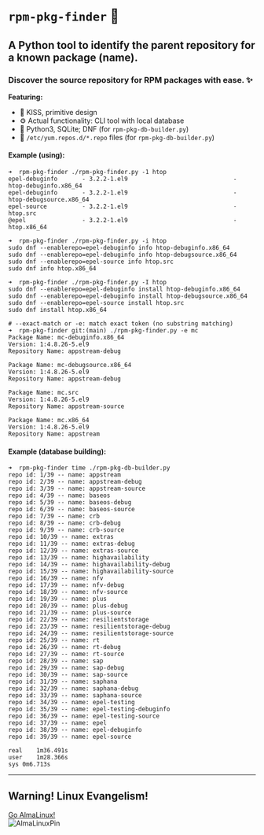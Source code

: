 # `rpm-pkg-finder`  :mag_right:
## A Python tool to identify the parent repository for a known package (name).
### Discover the source repository for RPM packages with ease. :sparkles:

**Featuring:**
* :muscle: KISS, primitive design
* :gear: Actual functionality: CLI tool with local database
* :snake: Python3, SQLite; DNF (for `rpm-pkg-db-builder.py`)
* :file_folder: `/etc/yum.repos.d/*.repo` files (for `rpm-pkg-db-builder.py`)


#### Example (using):

```
➜  rpm-pkg-finder ./rpm-pkg-finder.py -1 htop      
epel-debuginfo       - 3.2.2-1.el9                              - htop-debuginfo.x86_64
epel-debuginfo       - 3.2.2-1.el9                              - htop-debugsource.x86_64
epel-source          - 3.2.2-1.el9                              - htop.src
@epel                - 3.2.2-1.el9                              - htop.x86_64

➜  rpm-pkg-finder ./rpm-pkg-finder.py -i htop
sudo dnf --enablerepo=epel-debuginfo info htop-debuginfo.x86_64
sudo dnf --enablerepo=epel-debuginfo info htop-debugsource.x86_64
sudo dnf --enablerepo=epel-source info htop.src
sudo dnf info htop.x86_64

➜  rpm-pkg-finder ./rpm-pkg-finder.py -I htop
sudo dnf --enablerepo=epel-debuginfo install htop-debuginfo.x86_64
sudo dnf --enablerepo=epel-debuginfo install htop-debugsource.x86_64
sudo dnf --enablerepo=epel-source install htop.src
sudo dnf install htop.x86_64

# --exact-match or -e: match exact token (no substring matching)
➜  rpm-pkg-finder git:(main) ./rpm-pkg-finder.py -e mc    
Package Name: mc-debuginfo.x86_64
Version: 1:4.8.26-5.el9
Repository Name: appstream-debug

Package Name: mc-debugsource.x86_64
Version: 1:4.8.26-5.el9
Repository Name: appstream-debug

Package Name: mc.src
Version: 1:4.8.26-5.el9
Repository Name: appstream-source

Package Name: mc.x86_64
Version: 1:4.8.26-5.el9
Repository Name: appstream
```

#### Example (database building):

```
➜  rpm-pkg-finder time ./rpm-pkg-db-builder.py
repo id: 1/39 -- name: appstream
repo id: 2/39 -- name: appstream-debug
repo id: 3/39 -- name: appstream-source
repo id: 4/39 -- name: baseos
repo id: 5/39 -- name: baseos-debug
repo id: 6/39 -- name: baseos-source
repo id: 7/39 -- name: crb
repo id: 8/39 -- name: crb-debug
repo id: 9/39 -- name: crb-source
repo id: 10/39 -- name: extras
repo id: 11/39 -- name: extras-debug
repo id: 12/39 -- name: extras-source
repo id: 13/39 -- name: highavailability
repo id: 14/39 -- name: highavailability-debug
repo id: 15/39 -- name: highavailability-source
repo id: 16/39 -- name: nfv
repo id: 17/39 -- name: nfv-debug
repo id: 18/39 -- name: nfv-source
repo id: 19/39 -- name: plus
repo id: 20/39 -- name: plus-debug
repo id: 21/39 -- name: plus-source
repo id: 22/39 -- name: resilientstorage
repo id: 23/39 -- name: resilientstorage-debug
repo id: 24/39 -- name: resilientstorage-source
repo id: 25/39 -- name: rt
repo id: 26/39 -- name: rt-debug
repo id: 27/39 -- name: rt-source
repo id: 28/39 -- name: sap
repo id: 29/39 -- name: sap-debug
repo id: 30/39 -- name: sap-source
repo id: 31/39 -- name: saphana
repo id: 32/39 -- name: saphana-debug
repo id: 33/39 -- name: saphana-source
repo id: 34/39 -- name: epel-testing
repo id: 35/39 -- name: epel-testing-debuginfo
repo id: 36/39 -- name: epel-testing-source
repo id: 37/39 -- name: epel
repo id: 38/39 -- name: epel-debuginfo
repo id: 39/39 -- name: epel-source

real	1m36.491s
user	1m28.366s
sys	0m6.713s
```

-----
Warning! Linux Evangelism!
-----

[Go AlmaLinux!](https://almalinux.org) <br>
![AlmaLinuxPin](https://github.com/xsub/rpm-pkg-finder/assets/426035/d36feb1d-86f8-4308-9149-9fdb76cc4f9c)





